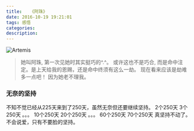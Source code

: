 ```yaml
---
title:   《阿珠》
date: 2016-10-19 19:21:01
tags: 感悟
categories:
description:
---
```

![Artemis](/artemis/artemis.jpg)

> 她叫阿珠, 第一次见她时其实挺巧的^.^。 或许这也不是巧合, 
而是命中注定。是上天给我的恩赐，还是命中终须有这么一劫。
现在看来应该是劫难多一点吧！ 因为她老不理我。

<!--more-->

### 无奈的坚持
不知不觉已经从225天来到了250天，虽然无奈但还要继续坚持。
2个250天
3个250天
。。。
10个250天
20个250天
。。。
60个250天
70个250天
真坚持不动了。
不会说爱，只有不要脸的坚持。
